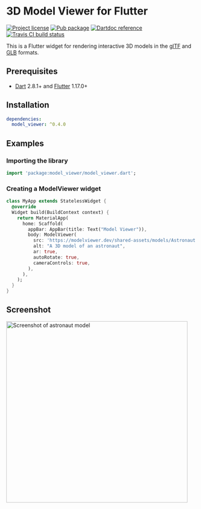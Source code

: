 3D Model Viewer for Flutter
===========================

[![Project license](https://img.shields.io/badge/license-Public%20Domain-blue.svg)](https://unlicense.org)
[![Pub package](https://img.shields.io/pub/v/model_viewer.svg)](https://pub.dev/packages/model_viewer)
[![Dartdoc reference](https://img.shields.io/badge/dartdoc-reference-blue.svg)](https://pub.dev/documentation/model_viewer/latest/)
[![Travis CI build status](https://img.shields.io/travis/drydart/model_viewer.dart/master.svg)](https://travis-ci.org/drydart/model_viewer.dart)

This is a Flutter widget for rendering interactive 3D models in the
[glTF](https://www.khronos.org/gltf/) and
[GLB](https://wiki.fileformat.com/3d/glb/) formats.

Prerequisites
-------------

- [Dart](https://dart.dev) 2.8.1+ and
  [Flutter](https://flutter.dev) 1.17.0+

Installation
------------

```yaml
dependencies:
  model_viewer: ^0.4.0
```

Examples
--------

### Importing the library

```dart
import 'package:model_viewer/model_viewer.dart';
```

### Creating a ModelViewer widget

```dart
class MyApp extends StatelessWidget {
  @override
  Widget build(BuildContext context) {
    return MaterialApp(
      home: Scaffold(
        appBar: AppBar(title: Text("Model Viewer")),
        body: ModelViewer(
          src: 'https://modelviewer.dev/shared-assets/models/Astronaut.glb',
          alt: "A 3D model of an astronaut",
          ar: true,
          autoRotate: true,
          cameraControls: true,
        ),
      ),
    );
  }
}
```

Screenshot
----------

<img alt="Screenshot of astronaut model" src="https://raw.githubusercontent.com/drydart/model_viewer.dart/master/example/flutter_01.png" width="480"/>

